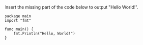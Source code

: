 Insert the missing part of the code below to output "Hello World!".

    package main
    import "fmt"
    
    func main() {
        fmt.Println("Hello, World!")
    }
